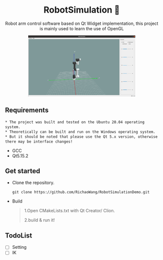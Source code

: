 <h1 align="center">
  RobotSimulation 🦾
</h1>

<p align="center">
  Robot arm control software based on Qt Widget implementation, this project is mainly used to learn the use of OpenGL
</p>

<div align=center>
  <img src="docs/shot.jpg" width="70%" height="70%">
</div>

## Requirements
```
* The project was built and tested on the Ubuntu 20.04 operating system.
* Theoretically can be built and run on the Windows operating system. 
* But it should be noted that please use the Qt 5.x version, otherwise there may be interface changes!
```
+ GCC
+ Qt5.15.2

## Get started

* Clone the repository.

  ```SHELL
  git clone https://github.com/RichaoWang/RobotSimulationDemo.git
  ```

* Build

  > 1.Open CMakeLists.txt with Qt Creator/ Clion.
  >
  >2.build & run it!

## TodoList
+ [ ] Setting
+ [ ] IK
